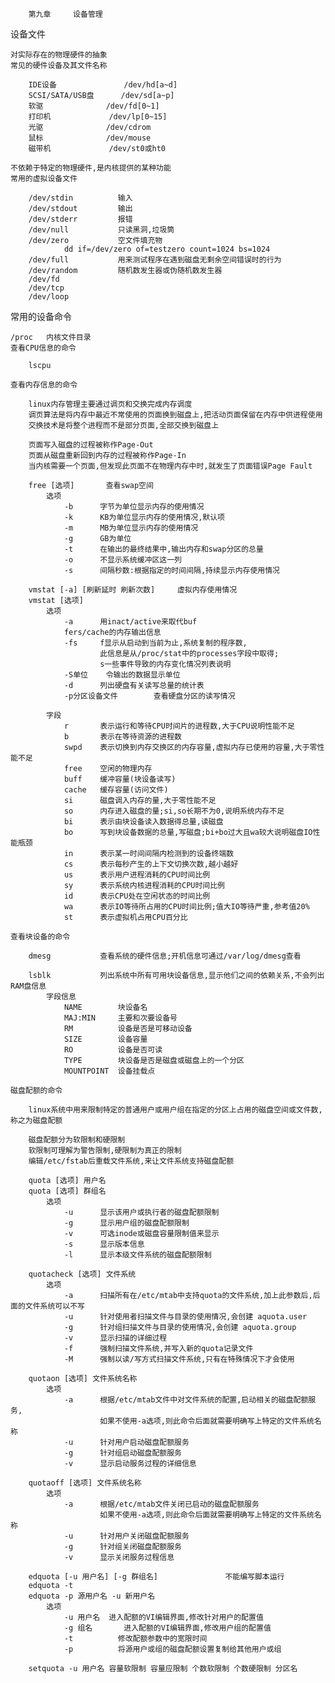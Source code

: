 		第九章		设备管理

设备文件
	
	对实际存在的物理硬件的抽象
	常见的硬件设备及其文件名称
	
		IDE设备				/dev/hd[a~d]
		SCSI/SATA/USB盘		/dev/sd[a~p]
		软驱				/dev/fd[0~1]
		打印机				/dev/lp[0~15]
		光驱				/dev/cdrom
		鼠标				/dev/mouse
		磁带机				/dev/st0或ht0
		
	不依赖于特定的物理硬件,是内核提供的某种功能	
	常用的虚拟设备文件
		
		/dev/stdin			输入
		/dev/stdout			输出
		/dev/stderr			报错
		/dev/null			只读黑洞,垃圾筒
		/dev/zero			空文件填充物
				dd if=/dev/zero of=testzero count=1024 bs=1024
		/dev/full			用来测试程序在遇到磁盘无剩余空间错误时的行为
		/dev/random			随机数发生器或伪随机数发生器
		/dev/fd				
		/dev/tcp
		/dev/loop
		
常用的设备命令

	/proc	内核文件目录
	查看CPU信息的命令
	
		lscpu
	
	查看内存信息的命令
		
		linux内存管理主要通过调页和交换完成内存调度
		调页算法是将内存中最近不常使用的页面换到磁盘上,把活动页面保留在内存中供进程使用
		交换技术是将整个进程而不是部分页面,全部交换到磁盘上
		
		页面写入磁盘的过程被称作Page-Out
		页面从磁盘重新回到内存的过程被称作Page-In
		当内核需要一个页面,但发现此页面不在物理内存中时,就发生了页面错误Page Fault
		
		free [选项]		查看swap空间
			选项
				-b		字节为单位显示内存的使用情况
				-k		KB为单位显示内存的使用情况,默认项
				-m		MB为单位显示内存的使用情况
				-g		GB为单位
				-t		在输出的最终结果中,输出内存和swap分区的总量
				-o		不显示系统缓冲区这一列
				-s		间隔秒数:根据指定的时间间隔,持续显示内存使用情况
				
		vmstat [-a] [刷新延时 刷新次数]		虚拟内存使用情况
		vmstat [选项]
			选项
				-a		用inact/active来取代buf
				fers/cache的内存输出信息
				-fs		f显示从启动到当前为止,系统复制的程序数,
						此信息是从/proc/stat中的processes字段中取得;
						s一些事件导致的内存变化情况列表说明
				-S单位	令输出的数据显示单位
				-d		列出硬盘有关读写总量的统计表
				-p分区设备文件		查看硬盘分区的读写情况
				
			字段
				r		表示运行和等待CPU时间片的进程数,大于CPU说明性能不足
				b		表示在等待资源的进程数
				swpd	表示切换到内存交换区的内存容量,虚拟内存已使用的容量,大于零性能不足
				free	空闲的物理内存
				buff	缓冲容量(块设备读写)
				cache	缓存容量(访问文件)
				si		磁盘调入内存的量,大于零性能不足
				so		内存进入磁盘的量;si,so长期不为0,说明系统内存不足
				bi		表示由块设备读入数据得总量,读磁盘
				bo		写到块设备数据的总量,写磁盘;bi+bo过大且wa较大说明磁盘IO性能瓶颈
				in		表示某一时间间隔内检测到的设备终端数
				cs		表示每秒产生的上下文切换次数,越小越好
				us		表示用户进程消耗的CPU时间比例
				sy		表示系统内核进程消耗的CPU时间比例
				id		表示CPU处在空闲状态的时间比例
				wa		表示IO等待所占用的CPU时间比例;值大IO等待严重,参考值20%
				st		表示虚拟机占用CPU百分比
				
	查看块设备的命令
		
		dmesg			查看系统的硬件信息;开机信息可通过/var/log/dmesg查看
		
		lsblk			列出系统中所有可用块设备信息,显示他们之间的依赖关系,不会列出RAM盘信息
			字段信息
				NAME		块设备名
				MAJ:MIN		主要和次要设备号
				RM			设备是否是可移动设备
				SIZE		设备容量
				RO			设备是否可读
				TYPE		块设备是否是磁盘或磁盘上的一个分区
				MOUNTPOINT	设备挂载点
				
	磁盘配额的命令
	
		linux系统中用来限制特定的普通用户或用户组在指定的分区上占用的磁盘空间或文件数,称之为磁盘配额
		
		磁盘配额分为软限制和硬限制
		软限制可理解为警告限制,硬限制为真正的限制
		编辑/etc/fstab后重载文件系统,来让文件系统支持磁盘配额
		
		quota [选项] 用户名
		quota [选项] 群组名
			选项
				-u		显示该用户或执行者的磁盘配额限制
				-g		显示用户组的磁盘配额限制
				-v		可选inode或磁盘容量限制值来显示
				-s		显示版本信息
				-l		显示本级文件系统的磁盘配额限制
				
		quotacheck [选项] 文件系统
			选项
				-a		扫描所有在/etc/mtab中支持quota的文件系统,加上此参数后,后面的文件系统可以不写
				-u		针对使用者扫描文件与目录的使用情况,会创建 aquota.user
				-g		针对组扫描文件与目录的使用情况,会创建 aquota.group
				-v		显示扫描的详细过程
				-f		强制扫描文件系统,并写入新的quota记录文件
				-M		强制以读/写方式扫描文件系统,只有在特殊情况下才会使用
		
		quotaon [选项] 文件系统名称
			选项
				-a		根据/etc/mtab文件中对文件系统的配置,启动相关的磁盘配额服务,
						如果不使用-a选项,则此命令后面就需要明确写上特定的文件系统名称
				-u		针对用户启动磁盘配额服务
				-g		针对组启动磁盘配额服务
				-v		显示启动服务过程的详细信息
		
		quotaoff [选项] 文件系统名称
			选项
				-a		根据/etc/mtab文件关闭已启动的磁盘配额服务
						如果不使用-a选项,则此命令后面就需要明确写上特定的文件系统名称
				-u		针对用户关闭磁盘配额服务
				-g		针对组关闭磁盘配额服务
				-v		显示关闭服务过程信息
				
		edquota [-u 用户名] [-g 群组名]				不能编写脚本运行
		edquota -t
		edquota -p 源用户名 -u 新用户名
			选项
				-u 用户名	进入配额的VI编辑界面,修改针对用户的配置值
				-g 组名		进入配额的VI编辑界面,修改用户组的配置值
				-t			修改配额参数中的宽限时间
				-p			将源用户或组的磁盘配额设置复制给其他用户或组
				
		setquota -u 用户名 容量软限制 容量应限制 个数软限制 个数硬限制 分区名
		